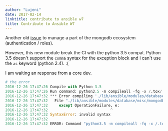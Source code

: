 ```yaml
---
author: "Lujeni"
date: 2017-02-14
linktitle: contribute to ansible w7
title: Contribute to Ansible W7
---
```


Another old [issue](https://github.com/ansible/ansible/pull/19686) to manage a part of the mongodb ecosystem (authentication / roles).

However, this new module break the CI with the python 3.5 compat. Python 3.5 doesn't support the `comma` syntax for the exception block and i can't use the `as` keyword (python 2.4). :(

I am waiting an response from a core dev.

```python
# the error
2016-12-26 17:47:26 Compile with Python 3.5
2016-12-26 17:47:26 Run command: python3.5 -m compileall -fq -x /.tox/ ./lib/ansible/modules/database/misc/mongodb_role.py
2016-12-26 17:47:32 *** Error compiling './lib/ansible/modules/database/misc/mongodb_role.py'...
2016-12-26 17:47:32   File "./lib/ansible/modules/database/misc/mongodb_role.py", line 239
2016-12-26 17:47:32     except OperationFailure, e:
2016-12-26 17:47:32                            ^
2016-12-26 17:47:32 SyntaxError: invalid syntax
2016-12-26 17:47:32 
2016-12-26 17:47:32 ERROR: Command "python3.5 -m compileall -fq -x /.tox/ ./lib/ansible/modules/database/misc/mongodb_role.py" returned exit status 1.
```
